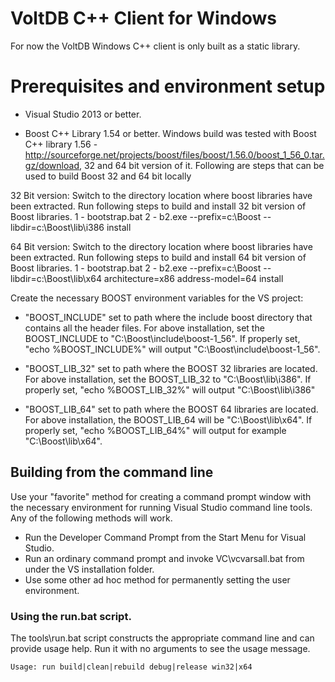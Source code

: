 # VoltDB C++ Client for Windows

For now the VoltDB Windows C++ client is only built as a static library.

Prerequisites and environment setup
=========================================

- Visual Studio 2013 or better.

- Boost C++ Library 1.54 or better. Windows build was tested with Boost
C++ library 1.56 -http://sourceforge.net/projects/boost/files/boost/1.56.0/boost_1_56_0.tar.gz/download,
32 and 64 bit version of it. Following are steps that can be used to build Boost 32 and 64 bit locally

32 Bit version:
Switch to the directory location where boost libraries have been extracted.
Run following steps to build and install 32 bit version of Boost libraries.
1 - bootstrap.bat
2 - b2.exe --prefix=c:\Boost --libdir=c:\Boost\lib\i386 install

64 Bit version:
Switch to the directory location where boost libraries have been extracted.
Run following steps to build and install 64 bit version of Boost libraries.
1 - bootstrap.bat
2 - b2.exe --prefix=c:\Boost --libdir=c:\Boost\lib\x64 architecture=x86 address-model=64 install

Create the necessary BOOST environment variables for the VS project:
- "BOOST_INCLUDE" set to path where the include boost directory that contains all the header files.
For above installation, set the BOOST_INCLUDE to "C:\Boost\include\boost-1_56". If properly set,
"echo %BOOST_INCLUDE%" will output "C:\Boost\include\boost-1_56".

- "BOOST_LIB_32" set to path where the BOOST 32 libraries are located. For above installation,
set the BOOST_LIB_32 to "C:\Boost\lib\i386". If properly set, "echo %BOOST_LIB_32%" will output
"C:\Boost\lib\i386"

- "BOOST_LIB_64" set to path where the BOOST 64 libraries are located. For above installation,
the BOOST_LIB_64 will be "C:\Boost\lib\x64". If properly set, "echo %BOOST_LIB_64%" will output
for example "C:\Boost\lib\x64".


## Building from the command line

Use your "favorite" method for creating a command prompt window with the
necessary environment for running Visual Studio command line tools. Any of
the following methods will work.

* Run the Developer Command Prompt from the Start Menu for Visual Studio.
* Run an ordinary command prompt and invoke VC\vcvarsall.bat from under the VS installation folder.
* Use some other ad hoc method for permanently setting the user environment.

### Using the run.bat script.

The tools\run.bat script constructs the appropriate command line and can
provide usage help. Run it with no arguments to see the usage message.

```
Usage: run build|clean|rebuild debug|release win32|x64
```
